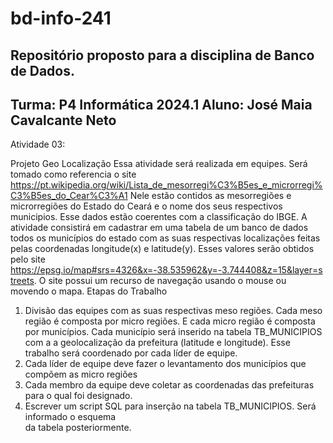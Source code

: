 # bd-info-241
Repositório proposto para a disciplina de Banco de Dados.
---------------------------------
Turma: P4 Informática 2024.1
Aluno: José Maia Cavalcante Neto
---------------------------------
Atividade 03:

Projeto Geo Localização
Essa atividade será realizada em equipes. Será tomado como referencia o site https://pt.wikipedia.org/wiki/Lista_de_mesorregi%C3%B5es_e_microrregi%C3%B5es_do_Cear%C3%A1 
Nele estão contidos as mesorregiões e microrregiões do Estado do Ceará e o nome 
dos seus respectivos municipios. Esse dados estão coerentes com a classificação do IBGE.
A atividade consistirá em cadastrar em uma tabela de um banco de dados todos os municípios do 
estado com as suas respectivas localizações feitas pelas coordenadas longitude(x) e latitude(y). 
Esses valores serão obtidos pelo site https://epsg.io/map#srs=4326&x=-38.535962&y=-3.744408&z=15&layer=streets. 
O site possui um recurso de navegação usando o mouse ou movendo o mapa.
Etapas do Trabalho
1) Divisão das equipes com as suas respectivas meso regiões. Cada meso região é composta por micro regiões. E cada micro região é composta por municípios. Cada município será inserido na tabela TB_MUNICIPIOS com a a geolocalização da prefeitura (latitude e longitude). Esse trabalho será coordenado por cada líder de equipe.
2) Cada líder de equipe deve fazer o levantamento dos municípios que compõem as micro regiões
3) Cada membro da equipe deve coletar as coordenadas das prefeituras para o qual foi designado. 
4) Escrever um script SQL para inserção na tabela TB_MUNICIPIOS. Será informado o esquema  
da tabela posteriormente.
